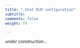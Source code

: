```yaml
---
title: ".Stat DLM configuration"
subtitle: 
comments: false
weight: 74

---
```


*under construction...*
